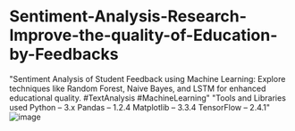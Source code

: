 # Sentiment-Analysis-Research-Improve-the-quality-of-Education-by-Feedbacks
"Sentiment Analysis of Student Feedback using Machine Learning: Explore techniques like Random Forest, Naive Bayes, and LSTM for enhanced educational quality. #TextAnalysis #MachineLearning"
"Tools and Libraries used
Python – 3.x
Pandas – 1.2.4
Matplotlib – 3.3.4
TensorFlow – 2.4.1"![image](https://github.com/Afrasiyab-khan/Sentiment-Analysis-Research-Improve-the-quality-of-Education-by-Feedbacks/assets/102214097/56b08891-8032-4bc7-a41d-10af1e563208)
